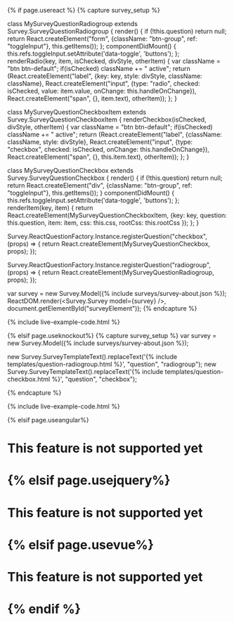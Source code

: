 {% if page.usereact %}
{% capture survey_setup %}

class MySurveyQuestionRadiogroup extends Survey.SurveyQuestionRadiogroup {
    render() {
        if (!this.question)
            return null;
        return React.createElement("form", {className: "btn-group", ref: "toggleInput"}, this.getItems());
    };
    componentDidMount() {
        this.refs.toggleInput.setAttribute('data-toggle', 'buttons');
    };    
    renderRadio(key, item, isChecked, divStyle, otherItem) {
        var className = "btn btn-default";
        if(isChecked) className += " active";
        return (React.createElement("label", {key: key, style: divStyle, className: className}, 
            React.createElement("input", {type: "radio", checked: isChecked, value: item.value, onChange: this.handleOnChange}), 
            React.createElement("span", {}, item.text), 
            otherItem));
    };
}

class MySurveyQuestionCheckboxItem extends Survey.SurveyQuestionCheckboxItem {
    renderCheckbox(isChecked, divStyle, otherItem) {
        var className = "btn btn-default";
        if(isChecked) className += " active";
        return (React.createElement("label", {className: className, style: divStyle}, 
            React.createElement("input", {type: "checkbox", checked: isChecked, onChange: this.handleOnChange}), 
            React.createElement("span", {}, this.item.text), 
            otherItem));
    };
}

class MySurveyQuestionCheckbox extends Survey.SurveyQuestionCheckbox {
    render() {
        if (!this.question)
            return null;
        return React.createElement("div", {className: "btn-group", ref: "toggleInput"}, this.getItems());
    }
    componentDidMount() {
        this.refs.toggleInput.setAttribute('data-toggle', 'buttons');
    };    
    renderItem(key, item) {
        return React.createElement(MySurveyQuestionCheckboxItem, {key: key, question: this.question, item: item, css: this.css, rootCss: this.rootCss });
    };
} 
 
Survey.ReactQuestionFactory.Instance.registerQuestion("checkbox", (props) => {
    return React.createElement(MySurveyQuestionCheckbox, props);
});

Survey.ReactQuestionFactory.Instance.registerQuestion("radiogroup", (props) => {
    return React.createElement(MySurveyQuestionRadiogroup, props);
});

var survey = new Survey.Model({% include surveys/survey-about.json %});
ReactDOM.render(<Survey.Survey model={survey} />, document.getElementById("surveyElement"));
{% endcapture %}

{% include live-example-code.html %}

{% elsif page.useknockout%}
{% capture survey_setup %}
var survey = new Survey.Model({% include surveys/survey-about.json %});

new Survey.SurveyTemplateText().replaceText('{% include templates/question-radiogroup.html %}', "question", "radiogroup");
new Survey.SurveyTemplateText().replaceText('{% include templates/question-checkbox.html %}', "question", "checkbox");

{% endcapture %}

{% include live-example-code.html %}

{% elsif page.useangular%}
<h1>This feature is not supported yet<h1>
{% elsif page.usejquery%}
<h1>This feature is not supported yet<h1>
{% elsif page.usevue%}
<h1>This feature is not supported yet<h1>
{% endif %}